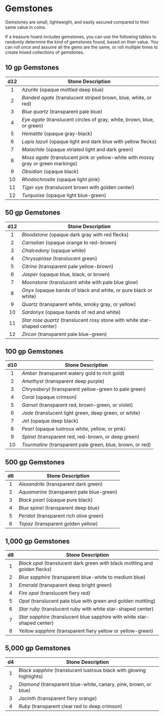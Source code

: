 # Gemstones

Gemstones are small, lightweight, and easily secured compared to their same value in coins.

If a treasure hoard includes gemstones, you can use the following tables to randomly determine the kind of gemstones found, based on their value. You can roll once and assume all the gems are the same, or roll multiple times to create mixed collections of gemstones.

## 10 gp Gemstones

| d12 | Stone Description                                                                 |
| :-: | --------------------------------------------------------------------------------- |
|  1  | _Azurite_ (opaque mottled deep blue)                                              |
|  2  | _Banded agate_ (translucent striped brown, blue, white, or red)                   |
|  3  | _Blue quartz_ (transparent pale blue)                                             |
|  4  | _Eye agate_ (translucent circles of gray, white, brown, blue, or green)           |
|  5  | _Hematite_ (opaque gray-black)                                                    |
|  6  | _Lapis lazuli_ (opaque light and dark blue with yellow flecks)                    |
|  7  | _Malachite_ (opaque striated light and dark green)                                |
|  8  | _Moss agate_ (translucent pink or yellow-white with mossy gray or green markings) |
|  9  | _Obsidian_ (opaque black)                                                         |
| 10  | _Rhodochrosite_ (opaque light pink)                                               |
| 11  | _Tiger eye_ (translucent brown with golden center)                                |
| 12  | _Turquoise_ (opaque light blue-green)                                             |

## 50 gp Gemstones

| d12 | Stone Description                                                         |
| :-: | ------------------------------------------------------------------------- |
|  1  | _Bloodstone_ (opaque dark gray with red flecks)                           |
|  2  | _Carnelian_ (opaque orange to red-brown)                                  |
|  3  | _Chalcedony_ (opaque white)                                               |
|  4  | _Chrysoprase_ (translucent green)                                         |
|  5  | _Citrine_ (transparent pale yellow-brown)                                 |
|  6  | _Jasper_ (opaque blue, black, or brown)                                   |
|  7  | _Moonstone_ (translucent white with pale blue glow)                       |
|  8  | _Onyx_ (opaque bands of black and white, or pure black or white)          |
|  9  | _Quartz_ (transparent white, smoky gray, or yellow)                       |
| 10  | _Sardonyx_ (opaque bands of red and white)                                |
| 11  | _Star rose quartz_ (translucent rosy stone with white star-shaped center) |
| 12  | _Zircon_ (transparent pale blue-green)                                    |

## 100 gp Gemstones

| d10 | Stone Description                                          |
| :-: | ---------------------------------------------------------- |
|  1  | _Amber_ (transparent watery gold to rich gold)             |
|  2  | _Amethyst_ (transparent deep purple)                       |
|  3  | _Chrysoberyl_ (transparent yellow-green to pale green)     |
|  4  | _Coral_ (opaque crimson)                                   |
|  5  | _Garnet_ (transparent red, brown-green, or violet)         |
|  6  | _Jade_ (translucent light green, deep green, or white)     |
|  7  | _Jet_ (opaque deep black)                                  |
|  8  | _Pearl_ (opaque lustrous white, yellow, or pink)           |
|  9  | _Spinel_ (transparent red, red-brown, or deep green)       |
| 10  | _Tourmaline_ (transparent pale green, blue, brown, or red) |

## 500 gp Gemstones

| d6  | Stone Description                          |
| :-: | ------------------------------------------ |
|  1  | _Alexandrite_ (transparent dark green)     |
|  2  | _Aquamarine_ (transparent pale blue-green) |
|  3  | _Black pearl_ (opaque pure black)          |
|  4  | _Blue spinel_ (transparent deep blue)      |
|  5  | _Peridot_ (transparent rich olive green)   |
|  6  | _Topaz_ (transparent golden yellow)        |

## 1,000 gp Gemstones

| d8  | Stone Description                                                           |
| :-: | --------------------------------------------------------------------------- |
|  1  | _Black opal_ (translucent dark green with black mottling and golden flecks) |
|  2  | _Blue sapphire_ (transparent blue-white to medium blue)                     |
|  3  | _Emerald_ (transparent deep bright green)                                   |
|  4  | _Fire opal_ (translucent fiery red)                                         |
|  5  | _Opal_ (translucent pale blue with green and golden mottling)               |
|  6  | _Star ruby_ (translucent ruby with white star-shaped center)                |
|  7  | _Star sapphire_ (translucent blue sapphire with white star-shaped center)   |
|  8  | _Yellow sapphire_ (transparent fiery yellow or yellow-green)                |

## 5,000 gp Gemstones

| d4  | Stone Description                                                     |
| :-: | --------------------------------------------------------------------- |
|  1  | _Black sapphire_ (translucent lustrous black with glowing highlights) |
|  2  | _Diamond_ (transparent blue-white, canary, pink, brown, or blue)      |
|  3  | _Jacinth_ (transparent fiery orange)                                  |
|  4  | _Ruby_ (transparent clear red to deep crimson)                        |
